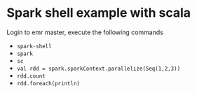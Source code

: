 
# Spark shell example with scala
Login to emr master, execute the following commands
- `spark-shell`
- `spark`
- `sc`
- `val rdd = spark.sparkContext.parallelize(Seq(1,2,3))`
- `rdd.count`
- `rdd.foreach(println)`

